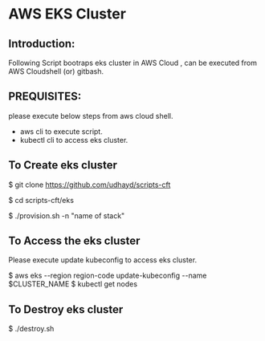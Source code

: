 # AWS EKS Cluster

## Introduction:
Following Script bootraps eks cluster in AWS Cloud , can be executed from AWS Cloudshell (or) gitbash.

## PREQUISITES: 
please execute below steps from aws cloud shell.
- aws cli to execute script.
- kubectl cli to access eks cluster.

## To Create eks cluster
$ git clone https://github.com/udhayd/scripts-cft

$ cd scripts-cft/eks

$ ./provision.sh -n "name of stack"

## To Access the eks cluster
Please execute update kubeconfig to access eks cluster.

$ aws eks --region region-code update-kubeconfig --name $CLUSTER_NAME
$ kubectl get nodes

## To Destroy eks cluster
$ ./destroy.sh
